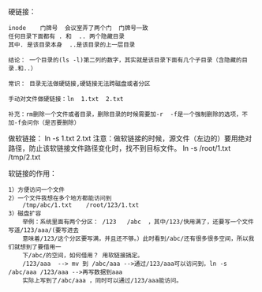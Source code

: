 
硬链接：

	inode    门牌号  会议室弄了两个门  门牌号一致    
	任何目录下面都有 . 和  .. 两个隐藏目录
	其中. 是该目录本身  ..是该目录的上一层目录
	
	结论： 一个目录的(ls -l)第二列的数字，其实就是该目录下面有几个子目录（含隐藏的目录.和..）

	常识： 目录无法做硬链接,硬链接无法跨磁盘或者分区

	手动对文件做硬链接：ln  1.txt  2.txt 

	补充：rm删除一个文件或者目录，删除目录的时候需要加-r  -f是一个强制删除的选项，不加-f会问你（是否要删除）

	
做软链接：
		ln -s 1.txt  2.txt
		注意：做软链接的时候，源文件（左边的）要用绝对路径，防止该软链接文件路径变化时，找不到目标文件。
		ln -s /root/1.txt  /tmp/2.txt

软链接的作用：

	1）方便访问一个文件	
	2）一个文件我想在多个地方都能访问到
		/tmp/abc/1.txt    /root/123/1.txt
	3）磁盘扩容 
		举例：系统里面有两个分区： /123   /abc  ，其中/123/快用满了，还要写一个文件写道/123/aaa/(要写进去
		意味着/123/这个分区要写满，并且还不够。）此时看到/abc/还有很多很多空间，所以我们就想到了要借用一
		下/abc/的空间，如何借用？ 用软链接搞定。
		/123/aaa  --> mv 到 /abc/aaa -->通过/123/aaa可以访问到，ln -s /abc/aaa /123/aaa -->再写数据到aaa
		实际上写到了/abc/aaa ，同时可以通过/123/aaa能访问。 








